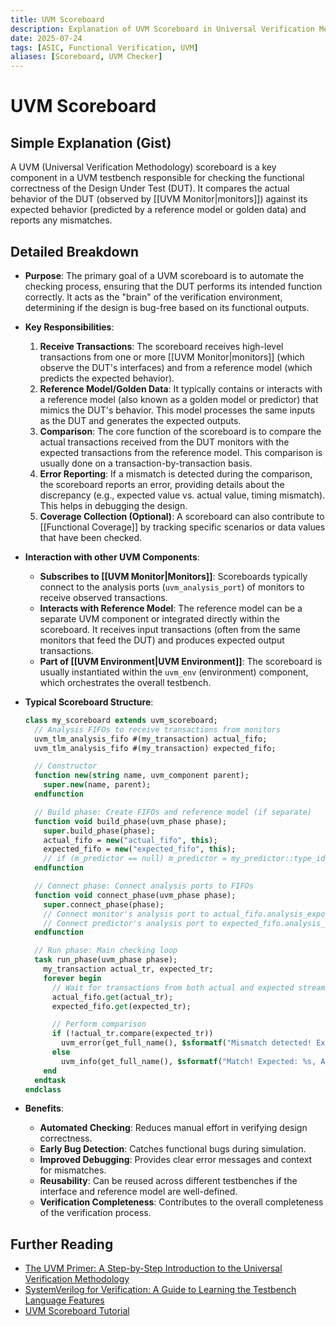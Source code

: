 ```yaml
---
title: UVM Scoreboard
description: Explanation of UVM Scoreboard in Universal Verification Methodology (UVM).
date: 2025-07-24
tags: [ASIC, Functional Verification, UVM]
aliases: [Scoreboard, UVM Checker]
---
```


# UVM Scoreboard

## Simple Explanation (Gist)
A UVM (Universal Verification Methodology) scoreboard is a key component in a UVM testbench responsible for checking the functional correctness of the Design Under Test (DUT). It compares the actual behavior of the DUT (observed by [[UVM Monitor|monitors]]) against its expected behavior (predicted by a reference model or golden data) and reports any mismatches.

## Detailed Breakdown

*   **Purpose**: The primary goal of a UVM scoreboard is to automate the checking process, ensuring that the DUT performs its intended function correctly. It acts as the "brain" of the verification environment, determining if the design is bug-free based on its functional outputs.

*   **Key Responsibilities**:
    1.  **Receive Transactions**: The scoreboard receives high-level transactions from one or more [[UVM Monitor|monitors]] (which observe the DUT's interfaces) and from a reference model (which predicts the expected behavior).
    2.  **Reference Model/Golden Data**: It typically contains or interacts with a reference model (also known as a golden model or predictor) that mimics the DUT's behavior. This model processes the same inputs as the DUT and generates the expected outputs.
    3.  **Comparison**: The core function of the scoreboard is to compare the actual transactions received from the DUT monitors with the expected transactions from the reference model. This comparison is usually done on a transaction-by-transaction basis.
    4.  **Error Reporting**: If a mismatch is detected during the comparison, the scoreboard reports an error, providing details about the discrepancy (e.g., expected value vs. actual value, timing mismatch). This helps in debugging the design.
    5.  **Coverage Collection (Optional)**: A scoreboard can also contribute to [[Functional Coverage]] by tracking specific scenarios or data values that have been checked.

*   **Interaction with other UVM Components**:
    *   **Subscribes to [[UVM Monitor|Monitors]]**: Scoreboards typically connect to the analysis ports (`uvm_analysis_port`) of monitors to receive observed transactions.
    *   **Interacts with Reference Model**: The reference model can be a separate UVM component or integrated directly within the scoreboard. It receives input transactions (often from the same monitors that feed the DUT) and produces expected output transactions.
    *   **Part of [[UVM Environment|UVM Environment]]**: The scoreboard is usually instantiated within the `uvm_env` (environment) component, which orchestrates the overall testbench.

*   **Typical Scoreboard Structure**:
    ```systemverilog
    class my_scoreboard extends uvm_scoreboard;
      // Analysis FIFOs to receive transactions from monitors
      uvm_tlm_analysis_fifo #(my_transaction) actual_fifo;
      uvm_tlm_analysis_fifo #(my_transaction) expected_fifo;

      // Constructor
      function new(string name, uvm_component parent);
        super.new(name, parent);
      endfunction

      // Build phase: Create FIFOs and reference model (if separate)
      function void build_phase(uvm_phase phase);
        super.build_phase(phase);
        actual_fifo = new("actual_fifo", this);
        expected_fifo = new("expected_fifo", this);
        // if (m_predictor == null) m_predictor = my_predictor::type_id::create("m_predictor", this);
      endfunction

      // Connect phase: Connect analysis ports to FIFOs
      function void connect_phase(uvm_phase phase);
        super.connect_phase(phase);
        // Connect monitor's analysis port to actual_fifo.analysis_export
        // Connect predictor's analysis port to expected_fifo.analysis_export
      endfunction

      // Run phase: Main checking loop
      task run_phase(uvm_phase phase);
        my_transaction actual_tr, expected_tr;
        forever begin
          // Wait for transactions from both actual and expected streams
          actual_fifo.get(actual_tr);
          expected_fifo.get(expected_tr);

          // Perform comparison
          if (!actual_tr.compare(expected_tr))
            uvm_error(get_full_name(), $sformatf("Mismatch detected! Expected: %s, Actual: %s", expected_tr.sprint(), actual_tr.sprint()));
          else
            uvm_info(get_full_name(), $sformatf("Match! Expected: %s, Actual: %s", expected_tr.sprint(), actual_tr.sprint()), UVM_LOW);
        end
      endtask
    endclass
    ```

*   **Benefits**:
    *   **Automated Checking**: Reduces manual effort in verifying design correctness.
    *   **Early Bug Detection**: Catches functional bugs during simulation.
    *   **Improved Debugging**: Provides clear error messages and context for mismatches.
    *   **Reusability**: Can be reused across different testbenches if the interface and reference model are well-defined.
    *   **Verification Completeness**: Contributes to the overall completeness of the verification process.

## Further Reading

*   [The UVM Primer: A Step-by-Step Introduction to the Universal Verification Methodology](https://www.amazon.com/UVM-Primer-Step-Step-Introduction/dp/098536790X)
*   [SystemVerilog for Verification: A Guide to Learning the Testbench Language Features](https://www.amazon.com/SystemVerilog-Verification-Learning-Testbench-Language/dp/0137046318)
*   [UVM Scoreboard Tutorial](https://www.chipverify.com/uvm/uvm-scoreboard)
